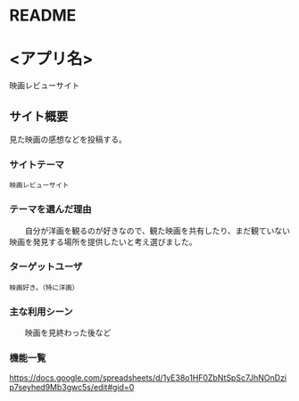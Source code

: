 # README
# <アプリ名>
  映画レビューサイト
## サイト概要
   見た映画の感想などを投稿する。

### サイトテーマ
    映画レビューサイト

### テーマを選んだ理由
　　自分が洋画を観るのが好きなので、観た映画を共有したり、まだ観ていない映画を発見する場所を提供したいと考え選びました。
  
### ターゲットユーザ
    映画好き。（特に洋画）

### 主な利用シーン
　　映画を見終わった後など

### 機能一覧
<https://docs.google.com/spreadsheets/d/1yE38o1HF0ZbNtSpSc7JhNOnDzip7seyhed9Mb3gwc5s/edit#gid=0>
